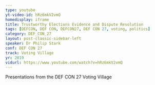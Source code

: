 ```yaml
---
type: youtube
yt-video-id: hRz6mkV2vmQ
homedisplay: iframe
title: Trustworthy Elections Evidence and Dispute Resolution
tags: [DEFCON, DEF CON, DEFCON27, DEF CON 27, voting, politics]
category: DEF_CON_27
layout: post-classic-sidebar-left
speaker: Dr Philip Stark
conf: DEF CON 27
track: Voting Village
yr: 2019
vidurl: https://www.youtube.com/watch?v=hRz6mkV2vmQ
---
```

Presentations from the DEF CON 27 Voting Village